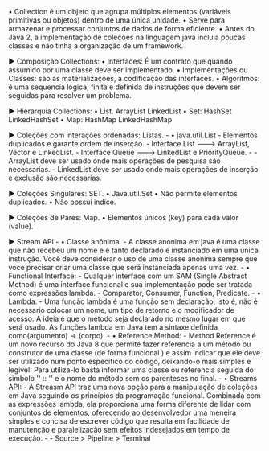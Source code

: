 
• Collection é um objeto que agrupa múltiplos elementos (variáveis primitivas ou objetos) dentro de uma única unidade. 
• Serve para armazenar e processar conjuntos de dados de forma eficiente.
• Antes do Java 2, a implementação de coleções na linguagem java incluia poucas classes e não tinha a organização de um framework.

► Composição Collections:
	• Interfaces: É um contrato que quando assumido por uma classe deve ser implementado.
	• Implementações ou Classes: são as materializações, a codificação das interfaces.
	• Algoritmos: é uma sequencia lógica, finita e definida de instruções que devem ser seguidas para resolver um problema.


► Hierarquia Collections:
	• List.
		ArrayList 
		LinkedList
	• Set:
		HashSet
		LinkedHashSet
	• Map:
		HashMap
		LinkedHashMap



► Coleções com interações ordenadas: Listas.
	-
	•  java.util.List
		- Elementos duplicados e garante ordem de inserção.
		- Interface List ---> ArrayList, Vector e LinkedList.
		- Interface Queue ---> LinkedList e PriorityQueue.
		- 
		-  ArrayList deve ser usado onde mais operações de pesquisa são necessarias.
		- LinkedList deve ser usado onde mais operações de inserção e exclusão são necessarias.


► Coleções Singulares: SET.
	• Java.util.Set
	• Não permite elementos duplicados.
	• Não possui indice.



► Coleções de Pares: Map.
	• Elementos únicos (key) para cada valor (value).


► Stream API - 
	• Classe anônima.
		- A classe anonima em java é uma classe que não recebeu um nome e é tanto declarado e instanciado em uma única instrução. Você deve considerar o uso de uma classe anonima sempre que voce precisar criar uma classe que será instanciada apenas uma vez.
		- 
	• Functional Interface:
		-  Qualquer interface com um SAM (Single Abstract Method) é uma interface funcional e sua implementação pode ser tratada como expressões lambda.
		- Comparator, Consumer, Function, Predicate.
		- 
	• Lambda:
		- Uma função lambda é uma função sem declaração, isto é, não é necessario colocar um nome, um tipo de retorno e o modificador de acesso. A ideia é que o método seja declarado no mesmo lugar em que será usado. As funções lambda em Java tem a sintaxe definida como(argumento) -> (corpo).
		- 
	• Reference Method:
		- Method Reference é um novo recurso do Java 8 que permite fazer referencia a um método ou construtor de uma classe (de forma funcional ) e assim indicar que ele deve ser utilizado num ponto específico do código, deixando-o mais simples e legivel. Para utiliza-lo basta informar uma classe ou referencia seguida do simbolo '' :: '' e o nome do método sem os parenteses no final.
		- 
	• Streams API:
		- A Streasm API traz uma nova opção para a manipulação de coleções em Java seguindo os princípios da programação funcional. Combinada com as expressões lambda, ela proporciona uma forma diferente de lidar com conjuntos de elementos, oferecendo ao desenvolvedor uma meneira simples e concisa de escrever código que resulta em facilidade de manutenção e paralelização sem efeitos indesejados em tempo de execução.
		- 
		-  Source > Pipeline > Terminal
